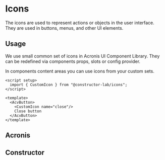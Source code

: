 # Icons

The icons are used to represent actions or objects in the user interface. 
They are used in buttons, menus, and other UI elements.

## Usage

We use small common set of icons in Acronis UI Component Library.
They can be redefined via components props, slots or config provider.

In components content areas you can use icons from your custom sets.

```vue
<script setup>
  import { CustomIcon } from "@constructor-lab/icons";
</script>

<template>
  <AcvButton>
    <CustomIcon name="close"/>
    Close button
  </AcvButton>
</template>
```

## Acronis

<IconsAcronis />

## Constructor

<IconsConstructor />

<script setup>
import IconsAcronis from '../.vitepress/components/IconsAcronis.vue';
import IconsConstructor from '../.vitepress/components/IconsConstructor.vue';
</script>
